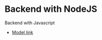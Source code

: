 # Backend with NodeJS

Backend with Javascript
- [Model link](https://app.eraser.io/workspace/YtPqZ1VogxGy1jzIDkzj?origin=share)